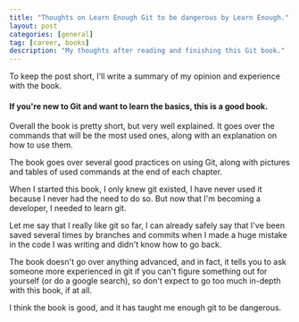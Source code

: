 ```yaml
---
title: "Thoughts on Learn Enough Git to be dangerous by Learn Enough."
layout: post
categories: [general]
tag: [career, books]
description: "My thoughts after reading and finishing this Git book."
---
```


To keep the post short, I'll write a summary of my opinion and experience with
the book.

#### If you're new to Git and want to learn the basics, this is a good book.

Overall the book is pretty short, but very well explained. It goes over the commands that will be the most used ones, along with an explanation on how to use them.

The book goes over several good practices on using Git, along with pictures and tables of used commands at the end of each chapter.

When I started this book, I only knew git existed, I have never used it because I never had the need to do so. But now that I'm becoming a developer, I needed to learn git.

Let me say that I really like git so far, I can already safely say that I've been saved several times by branches and commits when I made a huge mistake in the code I was writing and didn't know how to go back.

The book doesn't go over anything advanced, and in fact, it tells you to ask someone more experienced in git if you can't figure something out for yourself (or do a google search), so don't expect to go too much in-depth with this book, if at all.

I think the book is good, and it has taught me enough git to be dangerous.
